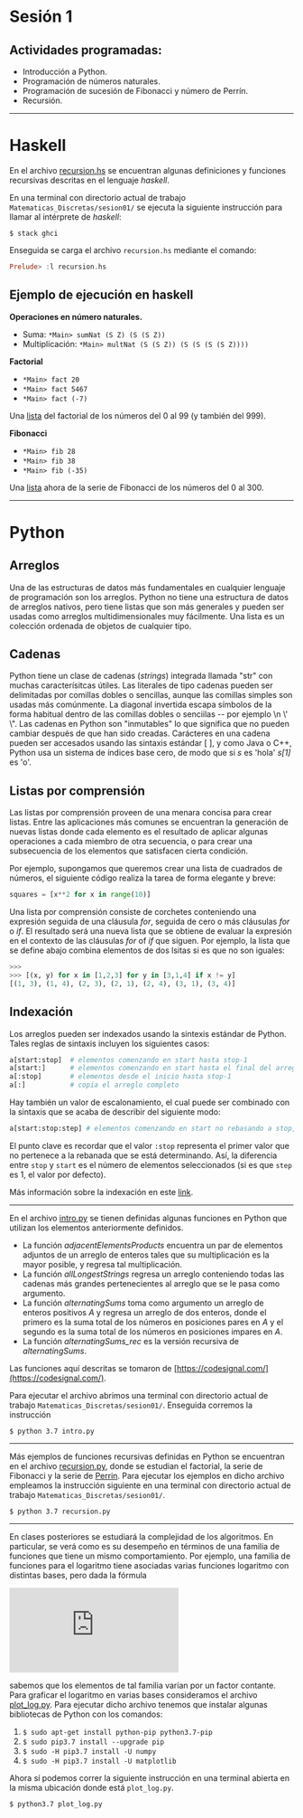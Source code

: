 # Sesión 1

## Actividades programadas:

* Introducción a Python.
* Programación de números naturales.
* Programación de sucesión de Fibonacci y número de Perrín.
* Recursión.

---

# Haskell

En el archivo [recursion.hs](https://github.com/nohernan/Matematicas_Discretas/blob/master/sesion01/recursion.hs) se encuentran algunas definiciones y funciones recursivas descritas en el lenguaje _haskell_.

En una terminal con directorio actual de trabajo `Matematicas_Discretas/sesion01/` se ejecuta la siguiente instrucción para llamar al intérprete de _haskell_:

`$ stack ghci`

Enseguida se carga el archivo `recursion.hs` mediante el comando:

```haskell
Prelude> :l recursion.hs
```

## Ejemplo de ejecución en haskell

**Operaciones en número naturales.**

* Suma: `*Main> sumNat (S Z) (S (S Z))`
* Multiplicación: `*Main> multNat (S (S Z)) (S (S (S (S Z))))`

**Factorial**

* `*Main> fact 20`
* `*Main> fact 5467`
* `*Main> fact (-7)`

Una [lista](http://www.tsm-resources.com/alists/fact.html) del factorial de los números del 0 al 99 (y también del 999).

**Fibonacci**

* `*Main> fib 28`
* `*Main> fib 38`
* `*Main> fib (-35)`

Una [lista](http://www.maths.surrey.ac.uk/hosted-sites/R.Knott/Fibonacci/fibtable.html) ahora de la serie de Fibonacci de los números del 0 al 300.

---

# Python

## Arreglos

Una de las estructuras de datos más fundamentales en cualquier lenguaje de programación son los arreglos. Python no tiene una estructura de datos de arreglos nativos, pero tiene listas que son más generales y pueden ser usadas como arreglos multidimensionales muy fácilmente. Una lista es un colección ordenada de objetos de cualquier tipo.

## Cadenas

Python tiene un clase de cadenas (_strings_) integrada llamada "str" con muchas caracterísitcas útiles. Las literales de tipo cadenas pueden ser delimitadas por comillas dobles o sencillas, aunque las comillas simples son usadas más comúnmente. La diagonal invertida escapa símbolos de la forma habitual dentro de las comillas dobles o senciilas -- por ejemplo \n \\' \\". Las cadenas en Python son "inmutables" lo que significa que no pueden cambiar después de que han sido creadas. Carácteres en una cadena pueden ser accesados usando las sintaxis estándar [ ], y como Java o C++, Python usa un sistema de índices base cero, de modo que si _s_ es 'hola' _s[1]_ es 'o'.

## Listas por comprensión

Las listas por comprensión proveen de una menara concisa para crear listas. Entre las aplicaciones más comunes se encuentran la generación de nuevas listas donde cada elemento es el resultado de aplicar algunas operaciones a cada miembro de otra secuencia, o para crear una subsecuencia de los elementos que satisfacen cierta condición.

Por ejemplo, supongamos que queremos crear una lista de cuadrados de números, el siguiente código realiza la tarea de forma elegante y breve:

```python
squares = [x**2 for x in range(10)]
```

Una lista por comprensión consiste de corchetes conteniendo una expresión seguida de una cláusula _for_, seguida de cero o más cláusulas _for_ o _if_. El resultado será una nueva lista que se obtiene de evaluar la expresión en el contexto de las cláusulas _for_ of _if_ que siguen. Por ejemplo, la lista que se define abajo combina elementos de dos lsitas si es que no son iguales:

```python
>>>
>>> [(x, y) for x in [1,2,3] for y in [3,1,4] if x != y]
[(1, 3), (1, 4), (2, 3), (2, 1), (2, 4), (3, 1), (3, 4)]
```

## Indexación

Los arreglos pueden ser indexados usando la sintexis estándar de Python. Tales reglas de sintaxis incluyen los siguientes casos:

```python
a[start:stop]  # elementos comenzando en start hasta stop-1
a[start:]      # elementos comenzando en start hasta el final del arreglo
a[:stop]       # elementos desde el inicio hasta stop-1
a[:]           # copia el arreglo completo
```

Hay también un valor de escalonamiento, el cual puede ser combinado con la sintaxis que se acaba de describir del siguiente modo: 


```python
a[start:stop:step] # elementos comenzando en start no rebasando a stop, con un escalonamiento de step
```

El punto clave es recordar que el valor `:stop` representa el primer valor que no pertenece a la rebanada que se está determinando. Así, la diferencia entre `stop` y `start` es el número de elementos seleccionados (si es que `step` es 1, el valor por defecto).

Más información sobre la indexación en este [link](https://stackoverflow.com/questions/509211/understanding-slice-notation).

---

En el archivo [intro.py](https://github.com/nohernan/Matematicas_Discretas/blob/master/sesion01/intro.py) se tienen definidas algunas funciones en Python que utilizan los elementos anteriormente definidos.

* La función _adjacentElementsProducts_ encuentra un par de elementos adjuntos de un arreglo de enteros tales que su multiplicación es la mayor posible, y regresa tal multiplicación.
* La función _allLongestStrings_ regresa un arreglo conteniendo todas las cadenas más grandes pertenecientes al arreglo que se le pasa como argumento.
* La función _alternatingSums_ toma como argumento un arreglo de enteros positivos _A_ y regresa un arreglo de dos enteros, donde el primero es la suma total de los números en posiciones pares en _A_ y el segundo es la suma total de los números en posiciones impares en _A_.
* La función _alternatingSums\_rec_ es la versión recursiva de _alternatingSums_.

Las funciones aquí descritas se tomaron de [https://codesignal.com/](https://codesignal.com/).

Para ejecutar el archivo abrimos una terminal con directorio actual de trabajo `Matematicas_Discretas/sesion01/`. Enseguida corremos la instrucción 

`$ python 3.7 intro.py`

---

Más ejemplos de funciones recursivas definidas en Python se encuentran en el archivo [recursion.py](https://github.com/nohernan/Matematicas_Discretas/blob/master/sesion01/recursion.py), donde se estudian el factorial, la serie de Fibonacci y la serie de [Perrin](http://mathworld.wolfram.com/PerrinSequence.html). Para ejecutar los ejemplos en dicho archivo empleamos la instrucción siguiente en una terminal con directorio actual de trabajo `Matematicas_Discretas/sesion01/`.

`$ python 3.7 recursion.py`

---

En clases posteriores se estudiará la complejidad de los algoritmos. En particular, se verá como es su desempeño en términos de una familia de funciones que tiene un mismo comportamiento. Por ejemplo, una familia de funciones para el logaritmo tiene asociadas varias funciones logaritmo con distintas bases, pero dada la fórmula

![equation](https://latex.codecogs.com/gif.latex?log_a%28x%29%3D%5Cfrac%7Blog_b%28x%29%7D%7Blog_b%28a%29%7D) 

sabemos que los elementos de tal familia varían por un factor contante. Para graficar el logaritmo en varias bases consideramos el archivo [plot_log.py](https://github.com/nohernan/Matematicas_Discretas/blob/master/sesion01/plot_log.py). Para ejecutar dicho archivo tenemos que instalar algunas bibliotecas de Python con los comandos:

1. `$ sudo apt-get install python-pip python3.7-pip`
1. `$ sudo pip3.7 install --upgrade pip`
1. `$ sudo -H pip3.7 install -U numpy`
1. `$ sudo -H pip3.7 install -U matplotlib`

Ahora sí podemos correr la siguiente instrucción en una terminal abierta en la misma ubicación donde está `plot_log.py`.

`$ python3.7 plot_log.py`

